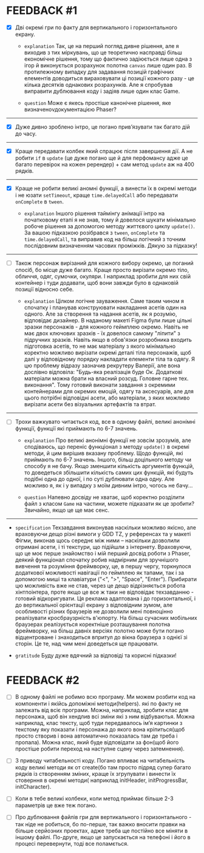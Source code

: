 # FEEDBACK \#1

- [x] Дві окремі гри по факту для вертикального і горизонтального екрану.

  - `explanation` Так, це на перший погляд дивне рішення, але я виходив з тих міркувань, що це теоретично насправді більш економічне рішення, тому що фактично задіюється лише одна з ігор й виконується розрахунок полотна `canvas` лише один раз. В протилежному випадку для задавання позицій графічних елементів доводиться вираховувати ці позиції кожного разу - це кілька десятків однакових розрахунків.
    Але я спробував виправити дублювання коду і задіяв лише один клас Game.

  - `question` Може є якесь простіше канонічне рішення, яке визначеноvдокументацією Phaser?

---

- [x] Дуже дивно зроблено інтро, це погано привʼязувати так багато дій до часу.

---

- [x] Краще передавати колбек який спрацює після завершення дії. А не робити `if` в `update` (це дуже погано ще й для перфомансу адже це багато перевірок на кожен ререндер) + сам метод `update` аж на 400 рядків.

---

- [x] Краще не робити великі аномні функції, а винести їх в окремі методи і не юзати `setTimeout`, краще `time.delayedCall` або передавати `onComplete` в `tween`.

  - `explanation` Іншого рішення таймінгу анімації інтро на початковому етапі я не знав, тому й довелося шукати мінімально робоче рішення за допомогою методу життєвого циклу `update()`. За вашою підказкою розібрався з `tween`, `onComplete` та `time.delayedCall`, та виправив код на більш логічний з точним послідовним визначенням часових проміжків. Дякую за підказку!

---

- [ ] Також персонаж вирізаний для кожного вибору окремо, це поганий спосіб, бо місце дуже багато. Краще просто вирізати окремо тіло, обличчя, одяг, сумочки, окуляри. І наприклад зробити для них свій контейнер і туди додавати, щоб вони завжди було в однаковій позиції відносно себе.

  - `explanation` Цілком логічне зауваження. Саме таким чином я спочатку і планував конструювати накладання асетів один на одного. Але за створення та надання асетів, як я розумію, відповідає дизайнер. В наданому макеті Figma були лише цільні зразки персонажів - для кожного геймплею окремо. Навіть не має двох ключових зразків - їх довелося самому "ліпити" з підручних зразків. Навіть якщо в обов'язки розробника входить підготовка асетів, то не має матеріалу з якого мінімально коректно можливо вирізати окремі деталі тіла персонажів, щоб далі у відповідному порядку накладати елементи тіла та одягу.
    Я цю проблему відразу зазначив рекрутеру Валерії, але вона дослівно відповіла: "Будь-яка реалізація буде Ок. Додаткові матеріали можна брати на власний розсуд. Головне гарне тех. виконання". Тому готовий виконати завдання з окремими контейнерами для окремих емоцій, одягу та аксесуарів, але для цього потрібні відповідні асети, або матеріали, з яких можливо вирізати асети без візуальних артефактів та втрат.

---

- [ ] Трохи важкувато читається код, все в одному файлі, великі анонімні функції, функції які приймають по 6-7 значень.

  - `explanation` Про великі анонімні функції не зовсім зрозумів, але сподіваюсь, що переніс функціонал з методу `update()` в окремі методи, й цим вирішив вказану проблему.
    Щодо функцій, які приймають по 6-7 значень. Іншого, більш доцільного методу чи способу я не бачу. Якщо зменшити кількість аргументів функцій, то доведеться збільшити кількість самих цих функцій, які будуть подібні одна до одної, і по суті дублювати одна одну. Але можливо я, як і у випадку з моїм дивним інтро, чогось не бачу...

  - `question` Напевно досвіду не хватає, щоб коректно розділити файл з класом `Game` на частини, можете підказати як це зробити? Звичайно, якщо це ще має сенс.

---

- `specification` Техзавдання виконував наскільки можливо якісно, ​​але враховуючи дещо різні вимоги у GDD TZ, у референсах та у макеті Фігми, виконав щось середнє між ними – наскільки дозволили отримані асети, і ті текстури, що підійшли з інтернету. Враховуючи, що це моє перше знайомство і мій перший досвід роботи з Phaser, деякий функціонал спочатку робив надмірним для зручнішого вивчення та розуміння фреймворку, це, в першу чергу, торкнулося додаткової можливості навігації по геймплею як тапами, так і за допомогою миші та клавіатури ("<", ">", "Space", "Enter"). Прибирати цю можливість вже не став, через це дещо відрізняється робота хінтпоінтера, проте якщо це все ж таки не відповідає техзавданню - готовий відкоригувати. Ця реклама адаптована і до горизонтальної, і до вертикальної орієнтації екрану з відповідним зумом, але особливості різних браузерів не дозволили мені повноцінно реалізувати кросбраузрність в'юпорту. На більш сучасних мобільних браузерах реалізується коректніше розташування полотна фреймворку, на більш давніх версіях полотно може бути погано відцентроване і знаходиться впритул до вікна браузера з однієї зі сторін. Це те, над чим мені доведеться ще працювати.

- `gratitude` Буду дуже вдячний за відповіді та корисні підказки!

# FEEDBACK \#2

- [ ] В одному файлі не робимо всю програму. Ми можем розбити код на компоненти і якійсь допоміжні методи(helpers). які по факту не залежать від всіє програми. Можна, наприклад, зробити клас для персонажа, щоб він хендлив всі зміни які з ним відбуваютья. Можна наприклад, клас тексту, щоб туди передавалось імʼя картинки з текстому яку показати і персонажа до якого вона кріпиться(щоб просто створив і вона автоматично показалась там де треба і пропала). Можна клас, який буде відповідати за фон(щоб його простіше робити переход на наступне сцену через затемнення).

- [ ] З приводу читабельності коду. Погано впливає на читабельність коду великі методи як от create(бо там просто підряд супер багато рядків із створенням зміних, краще їх згрупувати і винести їх стоверння в окремі методи( наприклад initHeader, initProgressBar, initCharacter).

- [ ] Коли в тебе великі колбеки, коли метод приймає більше 2-3 параметрів це вже теж погано.

- [ ] Про дублювання файлів гри для вертикального і горизонтального - так ніде не робиться, бо по-перше, так важко вносити правки на більше серйозних проектах, адже треба ще постійно все міняти в іншому файлі. По-друге, якщо це запускається на телефоні і його в процесі перевернути, тоді все поламється.

